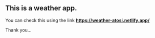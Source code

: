 ## This is a weather app.

You can check this using the link **https://weather-atosi.netlify.app/**

Thank you... 
